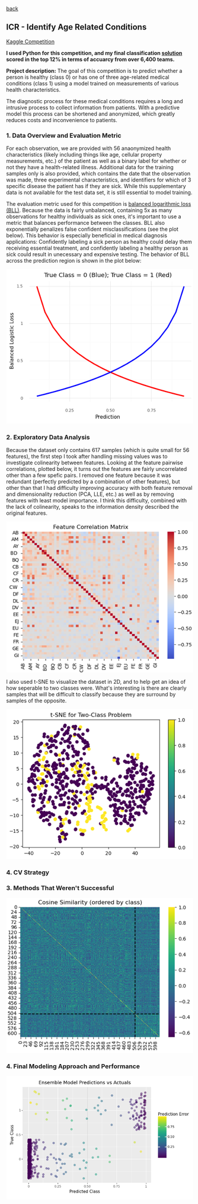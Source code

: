 [back](https://bandytwin.github.io/)

## ICR - Identify Age Related Conditions
[Kaggle Competition](https://www.kaggle.com/competitions/icr-identify-age-related-conditions)

**I used Python for this competition, and my final classification [solution](https://www.kaggle.com/code/abandura/icr-inference-final) scored in the top 12% in terms of accuarcy from over 6,400 teams.**

**Project description:** The goal of this competition is to predict whether a person is healthy (class 0) or has one of three age-related medical conditions (class 1) using a model trained on measurements of various health characteristics.

The diagnostic process for these medical conditions requires a long and intrusive process to collect information from patients. With a predictive model this process can be shortened and anonymized, which greatly reduces costs and inconvenience to patients.

### 1. Data Overview and Evaluation Metric

For each observation, we are provided with 56 anaonymized health characteristics (likely including things like age, cellular property measurements, etc.) of the patient as well as a binary label for whether or not they have a health-related illness. Additional data for the training samples only is also provided, which contains the date that the observation was made, three experimental characteristics, and identifiers for which of 3 specific disease the patient has if they are sick. While this supplementary data is not available for the test data set, it is still essential to model training.

The evaluation metric used for this competition is [balanced logarithmic loss (BLL)](https://www.kaggle.com/competitions/icr-identify-age-related-conditions/overview/evaluation). Because the data is fairly unbalanced, containing 5x as many observations for healthy individuals as sick ones, it's important to use a metric that balances performance between the classes. BLL also exponentially penalizes false confident misclassifications (see the plot below). This behavior is especially beneficial in medical diagnosis applications: Confidently labeling a sick person as healthy could delay them receiving essential treatment, and confidently labeling a healthy person as sick could result in unecessary and expensive testing. The behavior of BLL across the prediction region is shown in the plot below:

<img src="images/icr-age/bll_ex.png?raw=true"/>

### 2. Exploratory Data Analysis

Because the dataset only contains 617 samples (which is quite small for 56 features), the first step I took after handling missing values was to investigate colinearity between features. Looking at the feature pairwise correlations, plotted below, it turns out the features are fairly uncorrelated other than a few spefic pairs. I removed one feature because it was redundant (perfectly predicted by a combination of other features), but other than that I had difficulty improving accuracy with both feature removal and dimensionality reduction (PCA, LLE, etc.) as well as by removing features with least model importance. I think this difficulty, combined with the lack of colinearity, speaks to the information density described the original features.

<img src="images/icr-age/feature_cor.png?raw=true"/>

I also used t-SNE to visualize the dataset in 2D, and to help get an idea of how seperable to two classes were. What's interesting is there are clearly samples that will be difficult to classify because they are surround by samples of the opposite. 

<img src="images/icr-age/tSNE_2.png?raw=true"/>

### 4. CV Strategy



### 3. Methods That Weren't Successful

<img src="images/icr-age/cos_sim.png?raw=true"/>

### 4. Final Modeling Approach and Performance



<img src="images/icr-age/icr_performance.png?raw=true"/>


